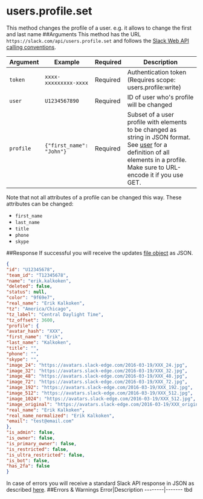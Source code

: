 # users.profile.set
This method changes the profile of a user. e.g. it allows to change the first and last name
##Arguments
This method has the URL `https://slack.com/api/users.profile.set` and follows the [Slack Web API calling conventions](https://api.slack.com/web#basics).

Argument|Example|Required|Description
--------|-------|--------|-----------
`token`|`xxxx-xxxxxxxxx-xxxx`|Required|Authentication token (Requires scope: users.profile:write)
`user`|`U1234567890`|Required|ID of user who's profile will be changed
`profile`|`{"first_name": "John"}`|Required|Subset of a user profile with elements to be changed as string in JSON format. See [user](https://api.slack.com/types/user) for a definition of all elements in a profile. Make sure to URL-encode it if you use GET.

Note that not all attributes of a profile can be changed this way. These attributes can be changed:
- `first_name`
- `last_name`
- `title`
- `phone`
- `skype`

##Response
If successful you will receive the updates [file object](https://api.slack.com/types/file) as JSON.

```json
{
"id": "U12345678",
"team_id": "T12345678",
"name": "erik.kalkoken",
"deleted": false,
"status": null,
"color": "9f69e7",
"real_name": "Erik Kalkoken",
"tz": "America/Chicago",
"tz_label": "Central Daylight Time",
"tz_offset": 3600,
"profile": {
"avatar_hash": "XXX",
"first_name": "Erik",
"last_name": "Kalkoken",
"title": "",
"phone": "",
"skype": "",
"image_24": "https://avatars.slack-edge.com/2016-03-19/XXX_24.jpg",
"image_32": "https://avatars.slack-edge.com/2016-03-19/XXX_32.jpg",
"image_48": "https://avatars.slack-edge.com/2016-03-19/XXX_48.jpg",
"image_72": "https://avatars.slack-edge.com/2016-03-19/XXX_72.jpg",
"image_192": "https://avatars.slack-edge.com/2016-03-19/XXX_192.jpg",
"image_512": "https://avatars.slack-edge.com/2016-03-19/XXX_512.jpg",
"image_1024": "https://avatars.slack-edge.com/2016-03-19/XXX_512.jpg",
"image_original": "https://avatars.slack-edge.com/2016-03-19/XXX_original.jpg",
"real_name": "Erik Kalkoken",
"real_name_normalized": "Erik Kalkoken",
"email": "test@email.com"
},
"is_admin": false,
"is_owner": false,
"is_primary_owner": false,
"is_restricted": false,
"is_ultra_restricted": false,
"is_bot": false,
"has_2fa": false
}
```
In case of errors you will receive a standard Slack API response in JSON as described [here](https://api.slack.com/web#basics).
##Errors & Warnings
Error|Description
--------|-------
tbd

